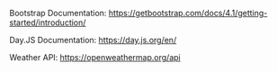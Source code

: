 Bootstrap Documentation:
https://getbootstrap.com/docs/4.1/getting-started/introduction/

Day.JS Documentation:
https://day.js.org/en/

Weather API: 
https://openweathermap.org/api